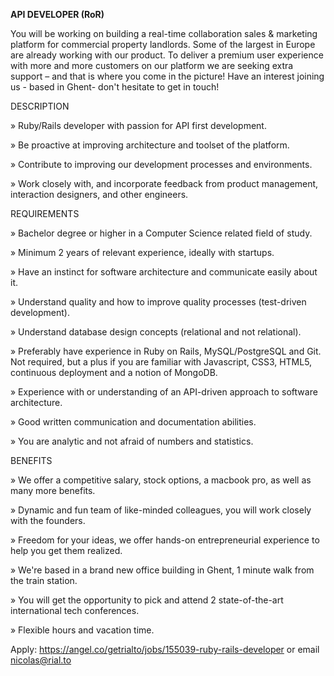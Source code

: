**API DEVELOPER (RoR)**

You will be working on building a real-time collaboration sales & marketing platform for commercial property landlords. Some of the largest in Europe are already working with our product. To deliver a premium user experience with more and more customers on our platform we are seeking extra support – and that is where you come in the picture!  Have an interest joining us - based in Ghent- don't hesitate to get in touch! 

DESCRIPTION

» Ruby/Rails developer with passion for API first development.

» Be proactive at improving architecture and toolset of the platform.

» Contribute to improving our development processes and environments.

» Work closely with, and incorporate feedback from product management, interaction designers, and other engineers.

REQUIREMENTS

» Bachelor degree or higher in a Computer Science related field of study.

» Minimum 2 years of relevant experience, ideally with startups.

» Have an instinct for software architecture and communicate easily about it.

» Understand quality and how to improve quality processes (test-driven development).

» Understand database design concepts (relational and not relational).

» Preferably have experience in Ruby on Rails, MySQL/PostgreSQL and Git. Not required, but a plus if you are familiar with Javascript, CSS3, HTML5, continuous deployment and a notion of MongoDB.

» Experience with or understanding of an API-driven approach to software architecture.

» Good written communication and documentation abilities.

» You are analytic and not afraid of numbers and statistics.

BENEFITS

» We offer a competitive salary, stock options, a macbook pro, as well as many more benefits.

» Dynamic and fun team of like-minded colleagues, you will work closely with the founders.

» Freedom for your ideas, we offer hands-on entrepreneurial experience to help you get them realized.

» We're based in a brand new office building in Ghent, 1 minute walk from the train station.

» You will get the opportunity to pick and attend 2 state-of-the-art international tech conferences.

» Flexible hours and vacation time.


Apply: https://angel.co/getrialto/jobs/155039-ruby-rails-developer or email nicolas@rial.to
